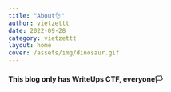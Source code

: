 ```yaml
---
title: "About👌"
author: vietzettt
date: 2022-09-28
category: vietzettt
layout: home
cover: /assets/img/dinosaur.gif
---
```


#### This blog only has WriteUps CTF, everyone🏳️

